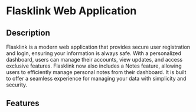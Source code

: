 # Flasklink Web Application

## Description

Flasklink is a modern web application that provides secure user registration and login, ensuring 
            your information is always safe. With a personalized dashboard, users can manage their 
            accounts, view updates, and access exclusive features. Flasklink now also includes a Notes 
            feature, allowing users to efficiently manage personal notes from their dashboard. It is built to offer a seamless 
            experience for managing your data with simplicity and security.
            
## Features
